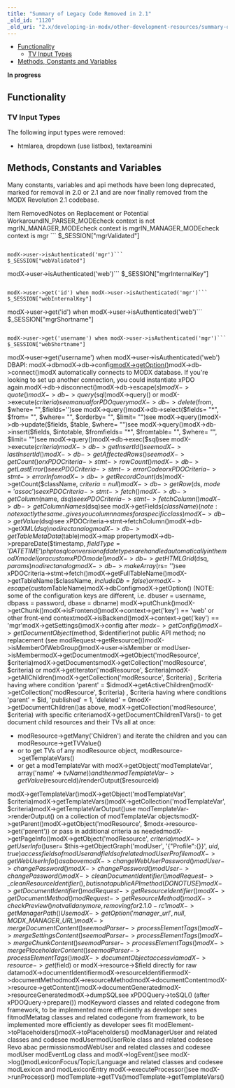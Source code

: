 ```yaml
---
title: "Summary of Legacy Code Removed in 2.1"
_old_id: "1120"
_old_uri: "2.x/developing-in-modx/other-development-resources/summary-of-legacy-code-removed-in-2.1"
---
```


- [Functionality](#SummaryofLegacyCodeRemovedin2.1-Functionality)
  - [TV Input Types](#SummaryofLegacyCodeRemovedin2.1-TVInputTypes)
- [Methods, Constants and Variables](#SummaryofLegacyCodeRemovedin2.1-Methods%2CConstantsandVariables)



**In progress**


## Functionality

### TV Input Types

The following input types were removed:

- htmlarea, dropdown (use listbox), textareamini

## Methods, Constants and Variables

Many constants, variables and api methods have been long deprecated, marked for removal in 2.0 or 2.1 and are now finally removed from the MODX Revolution 2.1 codebase.

Item RemovedNotes on Replacement or Potential WorkaroundIN\_PARSER\_MODEcheck context is not mgrIN\_MANAGER\_MODEcheck context is mgrIN\_MANAGER\_MODEcheck context is mgr ```
$_SESSION["mgrValidated"]
```

modX->user->isAuthenticated('mgr')```
$_SESSION["webValidated"]
```

modX->user->isAuthenticated('web')```
$_SESSION["mgrInternalKey"]
```

modX->user->get('id') when modX->user->isAuthenticated('mgr')```
$_SESSION["webInternalKey"]
```

modX->user->get('id') when modX->user->isAuthenticated('web')```
$_SESSION["mgrShortname"]
```

modX->user->get('username') when modX->user->isAuthenticated('mgr')```
$_SESSION["webShortname"]
```

modX->user->get('username') when modX->user->isAuthenticated('web') DBAPI: modX->dbmodX->db->config[modX->getOption()](/xpdo/2.x/class-reference/xpdoobject/configuration-accessors/getoption "getOption")modX->db->connect()modX automatically connects to MODX database. If you're looking to set up another connection, you could instantiate xPDO again.modX->db->disconnect()modX->db->escape($s)modX->quote()modX->db->query($sql)modX->query() or modX->execute($criteria) see manual for PDO querymodX->db->delete($from, $where= "",$fields='')see modX->query()modX->db->select($fields= "\*", $from= "", $where= "", $orderby= "", $limit= "")see modX->query()modX->db->update($fields, $table, $where= "")see modX->query()modX->db->insert($fields, $intotable, $fromfields= "\*", $fromtable= "", $where= "", $limit= "")see modX->query()modX->db->exec($sql)see modX->execute($criteria)modX->db->getInsertId()see modX->lastInsertId()modX->db->getAffectedRows()see modX->getCount() or xPDOCriteria->stmt->rowCount()modX->db->getLastError()see xPDOCriteria->stmt->errorCode or xPDOCriteria->stmt->errorInfomodX->db->getRecordCount($ds)modX->getCount($className, $criteria= null)modX->db->getRow($ds, $mode= 'assoc')see xPDOCriteria->stmt->fetch()modX->db->getColumn($name, $dsq)see xPDOCriteria->stmt->fetchColumn()modX->db->getColumnNames($dsq)see modX->getFields($className) (note: not exactly the same .. gives you column names for a specific class)modX->db->getValue($dsq)see xPDOCriteria->stmt->fetchColumn()modX->db->getXML($dsq)no direct analogmodX->db->getTableMetaData($table)modX->map propertymodX->db->prepareDate($timestamp, $fieldType= 'DATETIME')php to sql conversion of datetypes are handled automatically in the modX model (or a custom xPDO model)modX->db->getHTMLGrid($dsq, $params)no direct analogmodX->db->makeArray($rs= '')see xPDOCriteria->stmt->fetch()modX->getFullTableName()modX->getTableName($className, $includeDb=false) 
or modX->escape($customTableName)modX->dbConfigmodX->getOption() (NOTE: some of the configuration keys are different, i.e. dbuser = username, dbpass = password, dbase = dbname) modX->putChunk()modX->getChunk()modX->isFrontend()modX->context->get('key') == 'web' or other front-end contextmodX->isBackend()modX->context->get('key') == 'mgr'modX->getSettings()modX->config after $modx->getConfig()modX->getDocumentObject($method, $identifier)not public API method; no replacement (see modRequest->getResource())modX->isMemberOfWebGroup()modX->user->isMember or modUser->isMembermodX->getDocumentmodX->getObject('modResource', $criteria)modX->getDocumentsmodX->getCollection('modResource', $criteria) 
or modX->getIterator('modResource', $criteria)modX->getAllChildren()modX->getCollection('modResource', $criteria) , $criteria having where condition 'parent' = $idmodX->getActiveChildren()modX->getCollection('modResource', $criteria) , $criteria having where conditions 'parent' = $id, 'published' = 1, 'deleted' = 0modX->getDocumentChildren()as above, modX->getCollection('modResource', $criteria) with specific criteriamodX->getDocumentChildrenTVars()- to get document child resources and their TVs all at once:
- modResource->getMany('Children') and iterate the children and you can modResource->getTVValue()
- or to get TVs of any modResource object, modResource->getTemplateVars()
- or get a modTemplateVar with modX->getObject('modTemplateVar', array('name' => $tvName)) and then modTemplateVar->getValue($resourceId)/renderOutput($resourceId)

modX->getTemplateVar()modX->getObject('modTemplateVar', $criteria)modX->getTemplateVars()modX->getCollection('modTemplateVar', $criteria)modX->getTemplateVarOutput()use modTemplateVar->renderOutput() on a collection of modTemplateVar objectsmodX->getParent()modX->getObject('modResource', $modx->resource->get('parent')) or pass in additional criteria as neededmodX->getPageInfo()modX->getObject('modResource', $criteria)modX->getUserInfo()$user= $this->getObjectGraph('modUser', '{"Profile":{}}', $uid, true) 
access fields of modUser and fields of related modUserProfilemodX->getWebUserInfo()as abovemodX->changeWebUserPassword()modUser->changePassword()modX->changePassword()modUser->changePassword()modX->cleanDocumentIdentifier()modRequest->\_cleanResourceIdentifier(), but is not a public API method (DO NOT USE)modX->getDocumentIdentifier()modRequest->getResourceIdentifier()modX->getDocumentMethod()modRequest->getResourceMethod()modX->checkPreview()not valid anymore, removing for 2.1.0-rc1modX->getManagerPath()Use modX->getOption('manager\_url', null, MODX\_MANAGER\_URL)modX->mergeDocumentContent()see modParser->processElementTags()modX->mergeSettingsContent()see modParser->processElementTags()modX->mergeChunkContent()see modParser->processElementTags()modX->mergePlaceholderContent()see modParser->processElementTags() modX->documentObjectaccess via modX->resource->get($field) or modX->resource->$field directly for raw datamodX->documentIdentifiermodX->resourceIdentifiermodX->documentMethodmodX->resourceMethodmodX->documentContentmodX->resource->getContent()modX->documentGeneratedmodX->resourceGeneratedmodX->dumpSQLsee xPDOQuery->toSQL() (after xPDOQuery->prepare()) modKeyword classes and related codegone from framework, to be implemented more efficiently as developer sees fitmodMetatag classes and related codegone from framework, to be implemented more efficiently as developer sees fit modElement->toPlaceholders()modX->toPlaceholders() modManagerUser and related classes and codesee modUsermodUserRole class and related codesee Revo abac permissionsmodWebUser and related classes and codesee modUser modEventLog class and modX->logEvent()see modX->log()modLexiconFocus/Topic/Language and related classes and codesee modLexicon and modLexiconEntry modX->executeProcessor()see modX->runProcessor() modTemplate->getTVs()modTemplate->getTemplateVars()